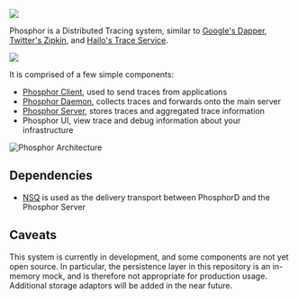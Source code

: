 ![](docs/logo.png)

Phosphor is a Distributed Tracing system, similar to [Google's Dapper](https://research.google.com/pubs/pub36356.html),  [Twitter's Zipkin](https://twitter.github.io/zipkin), and [Hailo's Trace Service](https://speakerdeck.com/mattheath/scaling-microservices-in-go-high-load-strategy-2015?slide=45).

![](https://travis-ci.org/mondough/phosphor.svg?branch=master)

It is comprised of a few simple components:

 - [Phosphor Client](https://github.com/mondough/phosphor-go), used to send traces from applications
 - [Phosphor Daemon](https://github.com/mondough/phosphor/tree/master/phosphord), collects traces and forwards onto the main server
 - [Phosphor Server](https://github.com/mondough/phosphor/tree/master/phosphor), stores traces and aggregated trace information
 - Phosphor UI, view trace and debug information about your infrastructure

![Phosphor Architecture](docs/phosphor/outline.png)

## Dependencies

 - [NSQ](https://nsq.io) is used as the delivery transport between PhosphorD and the Phosphor Server

## Caveats

This system is currently in development, and some components are not yet open source. In particular, the persistence layer in this repository is an in-memory mock, and is therefore not appropriate for production usage. Additional storage adaptors will be added in the near future.
